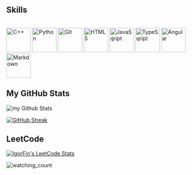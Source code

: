 ## Skills
\
<img src="https://raw.githubusercontent.com/danielcranney/readme-generator/main/public/icons/skills/cplusplus-colored.svg" width="64" height="64" alt="C++" />
<img src="https://raw.githubusercontent.com/danielcranney/readme-generator/main/public/icons/skills/python-colored.svg" width="64" height="64" alt="Python" />
<img src="https://git.github.io/git-scm.com/images/logos/downloads/Git-Icon-1788C.png" width="64" height="64" alt="Git" />
<img src="https://raw.githubusercontent.com/danielcranney/readme-generator/main/public/icons/skills/html5-colored.svg" width="64" height="64" alt="HTML5" />
<img src="https://raw.githubusercontent.com/danielcranney/readme-generator/main/public/icons/skills/javascript-colored.svg" width="64" height="64" alt="JavaSqript" />
<img src="https://raw.githubusercontent.com/danielcranney/readme-generator/main/public/icons/skills/typescript-colored.svg" width="64" height="64" alt="TypeSqript" />
<img src="https://raw.githubusercontent.com/danielcranney/readme-generator/main/public/icons/skills/angularjs-colored.svg" width="64" height="64" alt="Angular" />
<img src="https://upload.wikimedia.org/wikipedia/commons/thumb/4/48/Markdown-mark.svg/312px-Markdown-mark.svg.png?20190322184628" width="64" height="64" alt="Markdown" />


## My GitHub Stats

<img src="https://github-readme-stats.vercel.app/api?username=FinQr&include_all_commits=true&count_private=true&show_icons=true&card_width=495&title_color=00E7FF&text_color=E4E2E2&icon_color=00E7FF&border_color=00E7FF&bg_color=151515&hide_border=true&border_radius=20" alt="my Github Stats"/>

<a href="https://github.com/FinQr/"><img src="https://github-readme-streak-stats.herokuapp.com?user=FinQr&theme=black-ice&hide_border=true&border_radius=20" alt="GitHub Streak" /></a>

## LeetCode
[![IgorFin's LeetCode Stats](https://leetcode-stats.vercel.app/api?username=IgorFin&theme=Dark)](https://github.com/JeremyTsaii/leetcode-stats)


<img src="https://widgetbite.com/stats/FinQr" alt="watching_count" />
